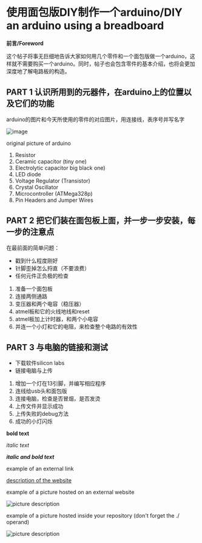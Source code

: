 # 使用面包版DIY制作一个arduino/DIY an arduino using a breadboard

**前言/Foreword**

这个帖子将事无巨细地告诉大家如何用几个零件和一个面包版做一个arduino，这样就不需要购买一个arduino。同时，帖子也会包含零件的基本介绍，也将会更加深度地了解电路板的构造。

## PART 1 认识所用到的元器件，在arduino上的位置以及它们的功能
arduino的图片和今天所使用的零件的对应图片，用连接线，表序号并写名字

![image](https://github.com/xinxinwang233/wang-Xinyi-s-assignments/assets/144413765/09cc73c1-17c3-4f86-a84e-7bcfbfc4085f)

original picture of arduino

1. Resistor
2. Ceramic capacitor (tiny one)
3. Electrolytic capacitor big black one)
4. LED diode
5. Voltage Regulator (Transistor)
6. Crystal Oscillator
7. Microcontroller (ATMega328p)
8. Pin Headers and Jumper Wires
## PART 2 把它们装在面包板上面，并一步一步安装，每一步的注意点
  在最前面的简单问题：
* 戳到什么程度刚好
* 针脚歪掉怎么捋直（不要浪费）
* 任何元件正负极的检查
  
1. 准备一个面包板
2. 连接两侧通路
3. 变压器和两个电容（稳压器）
4. atmel板和它的火线地线和reset
5. atmel板加上计时器，和两个小电容
6. 并连一个小灯和它的电阻，来检查整个电路的有效性

## PART 3 与电脑的链接和测试
* 下载软件silicon labs
* 链接电脑与上传
1. 增加一个灯在13引脚，并编写相应程序
2. 连线给usb头和面包版
3. 连接电脑，检查是否冒烟，是否发烫
4. 上传文件并显示成功
5. 上传失败的debug方法
6. 成功的小灯闪烁


**bold text**

*italic text*

***italic and bold text***

example of an external link

[description of the website](https://www.https://www.example.com/)

example of a picture hosted on an external website

![picture description](https://djmag.com/sites/default/files/storyimages/Clara_Rockmore.jpg)

example of a picture hosted inside your repository (don't forget the ./ operand)

![picture description](./images/example.jpg)
